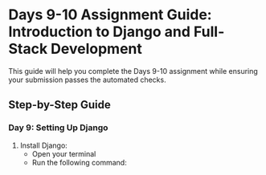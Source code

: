 # Days 9-10 Assignment Guide: Introduction to Django and Full-Stack Development

This guide will help you complete the Days 9-10 assignment while ensuring your submission passes the automated checks.

## Step-by-Step Guide

### Day 9: Setting Up Django

1. Install Django:
   - Open your terminal
   - Run the following command:

